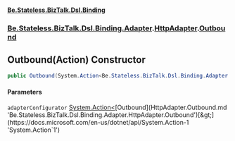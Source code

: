 #### [Be.Stateless.BizTalk.Dsl.Binding](README.md 'README')
### [Be.Stateless.BizTalk.Dsl.Binding.Adapter](Be.Stateless.BizTalk.Dsl.Binding.Adapter.md 'Be.Stateless.BizTalk.Dsl.Binding.Adapter').[HttpAdapter](HttpAdapter.md 'Be.Stateless.BizTalk.Dsl.Binding.Adapter.HttpAdapter').[Outbound](HttpAdapter.Outbound.md 'Be.Stateless.BizTalk.Dsl.Binding.Adapter.HttpAdapter.Outbound')

## Outbound(Action<Outbound>) Constructor

```csharp
public Outbound(System.Action<Be.Stateless.BizTalk.Dsl.Binding.Adapter.HttpAdapter.Outbound> adapterConfigurator);
```
#### Parameters

<a name='Be.Stateless.BizTalk.Dsl.Binding.Adapter.HttpAdapter.Outbound.Outbound(System.Action_Be.Stateless.BizTalk.Dsl.Binding.Adapter.HttpAdapter.Outbound_).adapterConfigurator'></a>

`adapterConfigurator` [System.Action&lt;](https://docs.microsoft.com/en-us/dotnet/api/System.Action-1 'System.Action`1')[Outbound](HttpAdapter.Outbound.md 'Be.Stateless.BizTalk.Dsl.Binding.Adapter.HttpAdapter.Outbound')[&gt;](https://docs.microsoft.com/en-us/dotnet/api/System.Action-1 'System.Action`1')